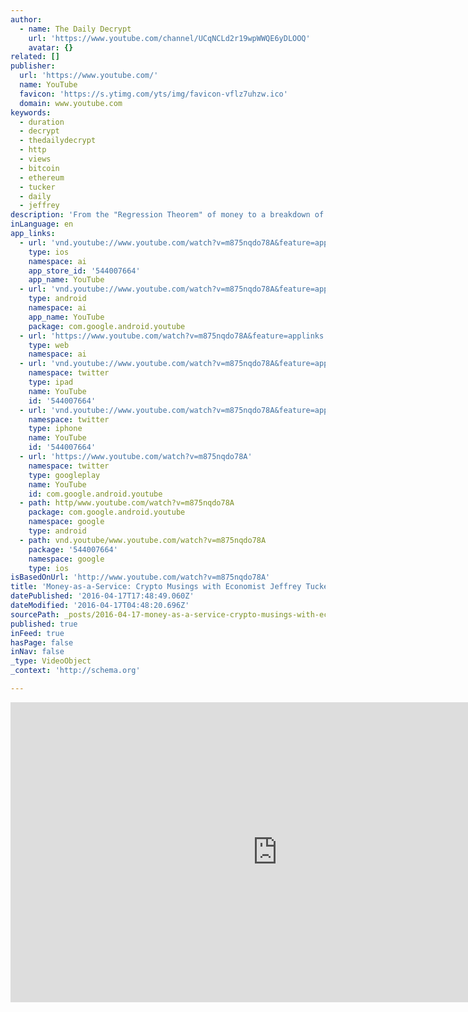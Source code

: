 ```yaml
---
author:
  - name: The Daily Decrypt
    url: 'https://www.youtube.com/channel/UCqNCLd2r19wpWWQE6yDLOOQ'
    avatar: {}
related: []
publisher:
  url: 'https://www.youtube.com/'
  name: YouTube
  favicon: 'https://s.ytimg.com/yts/img/favicon-vflz7uhzw.ico'
  domain: www.youtube.com
keywords:
  - duration
  - decrypt
  - thedailydecrypt
  - http
  - views
  - bitcoin
  - ethereum
  - tucker
  - daily
  - jeffrey
description: 'From the "Regression Theorem" of money to a breakdown of "gold 2.0," the first person to send Amanda some Bitcoin -- Jeffrey Tucker -- banters about the fascinating shift from money-as-a-good to money-as-a-service. Connect with us! [website w/ RSS feed] http://TheDailyDecrypt.com [tweets] http://twitter.com/TheDailyDecrypt [facebook] http://facebook.com/TheDailyDecrypt [subreddit]: http://reddit.com/r/TheDailyDecrypt [audio-only feed]: http://henq.duckdns.org/podcast/feed.xml Wanna sponsor a show?'
inLanguage: en
app_links:
  - url: 'vnd.youtube://www.youtube.com/watch?v=m875nqdo78A&feature=applinks'
    type: ios
    namespace: ai
    app_store_id: '544007664'
    app_name: YouTube
  - url: 'vnd.youtube://www.youtube.com/watch?v=m875nqdo78A&feature=applinks'
    type: android
    namespace: ai
    app_name: YouTube
    package: com.google.android.youtube
  - url: 'https://www.youtube.com/watch?v=m875nqdo78A&feature=applinks'
    type: web
    namespace: ai
  - url: 'vnd.youtube://www.youtube.com/watch?v=m875nqdo78A&feature=applinks'
    namespace: twitter
    type: ipad
    name: YouTube
    id: '544007664'
  - url: 'vnd.youtube://www.youtube.com/watch?v=m875nqdo78A&feature=applinks'
    namespace: twitter
    type: iphone
    name: YouTube
    id: '544007664'
  - url: 'https://www.youtube.com/watch?v=m875nqdo78A'
    namespace: twitter
    type: googleplay
    name: YouTube
    id: com.google.android.youtube
  - path: http/www.youtube.com/watch?v=m875nqdo78A
    package: com.google.android.youtube
    namespace: google
    type: android
  - path: vnd.youtube/www.youtube.com/watch?v=m875nqdo78A
    package: '544007664'
    namespace: google
    type: ios
isBasedOnUrl: 'http://www.youtube.com/watch?v=m875nqdo78A'
title: 'Money-as-a-Service: Crypto Musings with Economist Jeffrey Tucker'
datePublished: '2016-04-17T17:48:49.060Z'
dateModified: '2016-04-17T04:48:20.696Z'
sourcePath: _posts/2016-04-17-money-as-a-service-crypto-musings-with-economist-jeffrey-tu.md
published: true
inFeed: true
hasPage: false
inNav: false
_type: VideoObject
_context: 'http://schema.org'

---
```

<iframe src="http://cdn.embedly.com/widgets/media.html?src=https%3A%2F%2Fwww.youtube.com%2Fembed%2Fm875nqdo78A%3Ffeature%3Doembed&amp;url=https%3A%2F%2Fwww.youtube.com%2Fwatch%3Fv%3Dm875nqdo78A&amp;image=https%3A%2F%2Fi.ytimg.com%2Fvi%2Fm875nqdo78A%2Fhqdefault.jpg&amp;key=b7d04c9b404c499eba89ee7072e1c4f7&amp;type=text%2Fhtml&amp;schema=youtube" width="854" height="480" scrolling="no" frameborder="0" allowfullscreen="allowfullscreen" style=""></iframe>